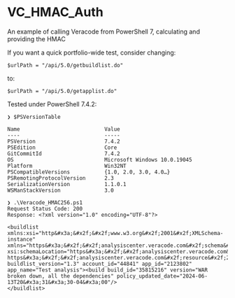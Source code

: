 # VC_HMAC_Auth

An example of calling Veracode from PowerShell 7, calculating and providing the HMAC

If you want a quick portfolio-wide test, consider changing:

`$urlPath = "/api/5.0/getbuildlist.do"`

to:

`$urlPath = "/api/5.0/getapplist.do"`

Tested under PowerShell 7.4.2:

```
❯ $PSVersionTable

Name                           Value
----                           -----
PSVersion                      7.4.2
PSEdition                      Core
GitCommitId                    7.4.2
OS                             Microsoft Windows 10.0.19045
Platform                       Win32NT
PSCompatibleVersions           {1.0, 2.0, 3.0, 4.0…}
PSRemotingProtocolVersion      2.3
SerializationVersion           1.1.0.1
WSManStackVersion              3.0

❯ .\Veracode_HMAC256.ps1
Request Status Code: 200
Response: <?xml version="1.0" encoding="UTF-8"?>

<buildlist xmlns:xsi="http&#x3a;&#x2f;&#x2f;www.w3.org&#x2f;2001&#x2f;XMLSchema-instance" xmlns="https&#x3a;&#x2f;&#x2f;analysiscenter.veracode.com&#x2f;schema&#x2f;2.0&#x2f;buildlist" xsi:schemaLocation="https&#x3a;&#x2f;&#x2f;analysiscenter.veracode.com&#x2f;schema&#x2f;2.0&#x2f;buildlist https&#x3a;&#x2f;&#x2f;analysiscenter.veracode.com&#x2f;resource&#x2f;2.0&#x2f;buildlist.xsd" buildlist_version="1.3" account_id="44841" app_id="2123802" app_name="Test analysis"><build build_id="35815216" version="WAR broken down, all the dependencies" policy_updated_date="2024-06-13T20&#x3a;31&#x3a;30-04&#x3a;00"/>
</buildlist>
```
